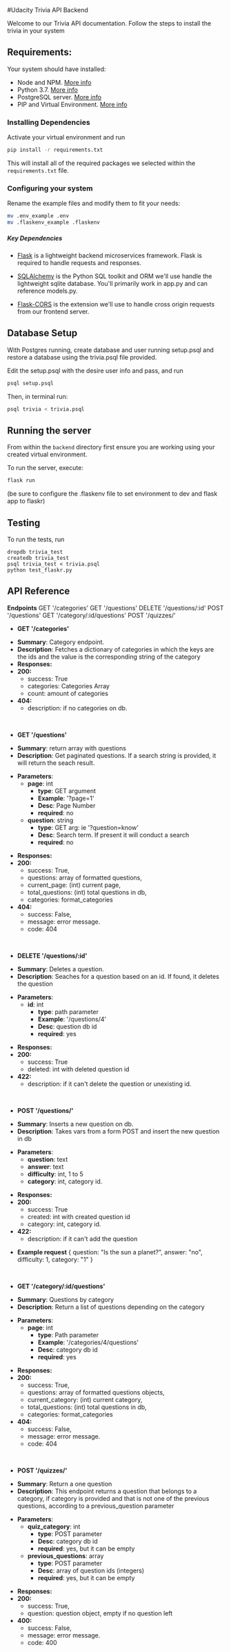#Udacity Trivia API Backend

Welcome to our Trivia API documentation. Follow the steps to install the trivia in your system


## Requirements:

Your system should have installed:

- Node and NPM. [More info](https://nodejs.org/es/download/ "More info")
- Python 3.7. [More info](https://docs.python.org/3/using/unix.html#getting-and-installing-the-latest-version-of-python "More info")
- PostgreSQL server. [More info](https://www.postgresql.org/ "More info")
- PIP and Virtual Environment. [More info](https://packaging.python.org/guides/installing-using-pip-and-virtual-environments/ "More info")

### Installing Dependencies

Activate your virtual environment and run
```bash
pip install -r requirements.txt
```

This will install all of the required packages we selected within the `requirements.txt` file.

### Configuring your system

Rename the example files and modify them to fit your needs:
```bash
mv .env_example .env
mv .flaskenv_example .flaskenv
```

##### Key Dependencies

- [Flask](http://flask.pocoo.org/)  is a lightweight backend microservices framework. Flask is required to handle requests and responses.

- [SQLAlchemy](https://www.sqlalchemy.org/) is the Python SQL toolkit and ORM we'll use handle the lightweight sqlite database. You'll primarily work in app.py and can reference models.py. 

- [Flask-CORS](https://flask-cors.readthedocs.io/en/latest/#) is the extension we'll use to handle cross origin requests from our frontend server. 

## Database Setup
With Postgres running, create database and user running setup.psql and restore a database using the trivia.psql file provided. 

Edit the setup.psql with the desire user info and pass, and run
```bash
psql setup.psql
```

Then, in terminal run:
```bash
psql trivia < trivia.psql
```

## Running the server

From within the `backend` directory first ensure you are working using your created virtual environment.

To run the server, execute:

```bash
flask run
```
(be sure to configure the .flaskenv file to set environment to dev and flask app to flaskr)

## Testing
To run the tests, run
```
dropdb trivia_test
createdb trivia_test
psql trivia_test < trivia.psql
python test_flaskr.py
```

## API Reference

**Endpoints**
GET    '/categories'
GET '/questions'
DELETE '/questions/:id'
POST '/questions'
GET '/category/:id/questions'
POST '/quizzes/'

+ **GET '/categories'**
 - **Summary**: Category endpoint.
 - **Description**: Fetches a dictionary of categories in which the keys are the ids and the value is the corresponding string of the category
 - **Responses:**
 - **200:**
	 - success: True
	 - categories: Categories Array
	 - count: amount of categories
 - **404:**
	 - description: if no categories on db.

&nbsp;

+ **GET '/questions'**
 - **Summary**: return array with questions
 - **Description**: Get paginated questions. If a search string is provided, it will return the seach result.
 + **Parameters**:
      - **page**: int
           - **type**: GET argument
           - **Example**: '?page=1'
           - **Desc**: Page Number
           - **required**: no
      - **question**: string
           - **type**: GET arg: ie '?question=know'
           - **Desc**: Search term. If present it will conduct a search
           - **required**: no
 - **Responses:**
 - **200:**
	 - success: True,
	 - questions: array of formatted questions,
	 - current_page: (int) current page,
	 - total_questions: (int) total questions in db,
	 - categories: format_categories
 - **404:**
	 - success: False,
	 - message: error message.
	 -  code: 404

&nbsp;

+ **DELETE '/questions/:id'**
 - **Summary**: Deletes a question.
 - **Description**:  Seaches for a question based on an id. If found, it deletes the question
 + **Parameters**:
      - **id**: int
           - **type**: path parameter
           - **Example**: '/questions/4'
           - **Desc**: question db id
           - **required**: yes
 - **Responses:**
 - **200:**
	 - success: True
	 - deleted: int with deleted question id
 - **422:**
	 - description: if it can't delete the question or unexisting id.

&nbsp;

+ **POST '/questions/'**
 - **Summary**: Inserts a new question on db.
 - **Description**: Takes vars from a form POST and insert the new question in db
 + **Parameters**:
      - **question**: text
	  - **answer**: text
	  - **difficulty**: int, 1 to 5
	  - **category**: int, category id.
 - **Responses:**
 - **200:**
	 - success: True
	 - created: int with created question id
	 - category: int, category id.
 - **422:**
	 - description: if it can't add the question
+ **Example request**
		{
			question: "Is the sun a planet?", 
			answer: "no",
			difficulty: 1,
			category: "1"
		}

&nbsp;

+ **GET '/category/:id/questions'**
 - **Summary**: Questions by category
 - **Description**: Return a list of questions depending on the category
 + **Parameters**:
      - **page**: int
           - **type**: Path parameter
           - **Example**: '/categories/4/questions'
           - **Desc**: category db id
           - **required**: yes
 - **Responses:**
 - **200:**
	 - success: True,
	 - questions: array of formatted questions objects,
	 - current_category: (int) current category,
	 - total_questions: (int) total questions in db,
	 - categories: format_categories
 - **404:**
	 - success: False,
	 - message: error message.
	 -  code: 404

&nbsp;

+ **POST '/quizzes/'**
 - **Summary**: Return a one question
 - **Description**: This endpoint returns a question that belongs to a category, if category is provided and that is not one of the previous questions, according to a previous_question parameter
 + **Parameters**:
      - **quiz_category**: int
           - **type**: POST parameter
           - **Desc**: category db id
           - **required**: yes, but it can be empty
      - **previous_questions**: array
           - **type**: POST parameter
           - **Desc**: array of question ids (integers)
           - **required**: yes, but it can be empty
 - **Responses:**
 - **200:**
	 - success: True,
	 - question: question object, empty if no question left
 - **400:**
	 - success: False,
	 - message: error message.
	 -  code: 400



